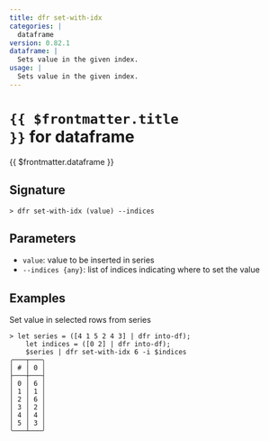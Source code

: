 ```yaml
---
title: dfr set-with-idx
categories: |
  dataframe
version: 0.82.1
dataframe: |
  Sets value in the given index.
usage: |
  Sets value in the given index.
---
```


# <code>{{ $frontmatter.title }}</code> for dataframe

<div class='command-title'>{{ $frontmatter.dataframe }}</div>

## Signature

```> dfr set-with-idx (value) --indices```

## Parameters

 -  `value`: value to be inserted in series
 -  `--indices {any}`: list of indices indicating where to set the value

## Examples

Set value in selected rows from series
```shell
> let series = ([4 1 5 2 4 3] | dfr into-df);
    let indices = ([0 2] | dfr into-df);
    $series | dfr set-with-idx 6 -i $indices
╭───┬───╮
│ # │ 0 │
├───┼───┤
│ 0 │ 6 │
│ 1 │ 1 │
│ 2 │ 6 │
│ 3 │ 2 │
│ 4 │ 4 │
│ 5 │ 3 │
╰───┴───╯

```
